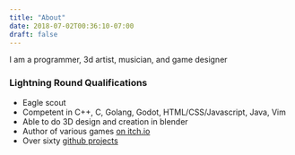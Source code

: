 ```yaml
---
title: "About"
date: 2018-07-02T00:36:10-07:00
draft: false
---
```


I am a programmer, 3d artist, musician, and game designer

### Lightning Round Qualifications

* Eagle scout
* Competent in C++, C, Golang, Godot, HTML/CSS/Javascript, Java, Vim
* Able to do 3D design and creation in blender
* Author of various games [on itch.io](https://creikey.itch.io/)
* Over sixty [github projects](https://github.com/creikey)